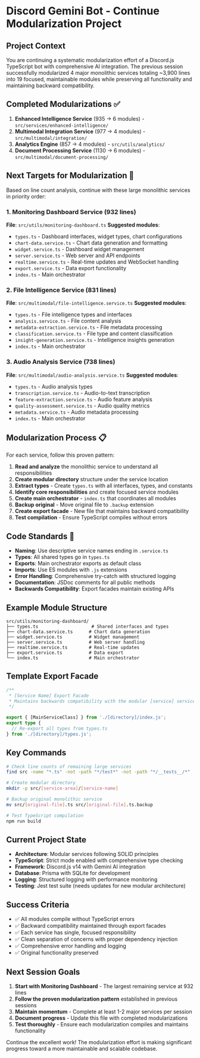 # Discord Gemini Bot - Continue Modularization Project

## Project Context
You are continuing a systematic modularization effort of a Discord.js TypeScript bot with comprehensive AI integration. The previous session successfully modularized 4 major monolithic services totaling ~3,900 lines into 19 focused, maintainable modules while preserving all functionality and maintaining backward compatibility.

## Completed Modularizations ✅
1. **Enhanced Intelligence Service** (935 → 6 modules) - `src/services/enhanced-intelligence/`
2. **Multimodal Integration Service** (977 → 4 modules) - `src/multimodal/integration/`
3. **Analytics Engine** (857 → 4 modules) - `src/utils/analytics/`
4. **Document Processing Service** (1130 → 6 modules) - `src/multimodal/document-processing/`

## Next Targets for Modularization 🎯

Based on line count analysis, continue with these large monolithic services in priority order:

### 1. Monitoring Dashboard Service (932 lines)
**File**: `src/utils/monitoring-dashboard.ts`
**Suggested modules**:
- `types.ts` - Dashboard interfaces, widget types, chart configurations
- `chart-data.service.ts` - Chart data generation and formatting
- `widget.service.ts` - Dashboard widget management
- `server.service.ts` - Web server and API endpoints
- `realtime.service.ts` - Real-time updates and WebSocket handling
- `export.service.ts` - Data export functionality
- `index.ts` - Main orchestrator

### 2. File Intelligence Service (831 lines)
**File**: `src/multimodal/file-intelligence.service.ts`
**Suggested modules**:
- `types.ts` - File intelligence types and interfaces
- `analysis.service.ts` - File content analysis
- `metadata-extraction.service.ts` - File metadata processing
- `classification.service.ts` - File type and content classification
- `insight-generation.service.ts` - Intelligence insights generation
- `index.ts` - Main orchestrator

### 3. Audio Analysis Service (738 lines)
**File**: `src/multimodal/audio-analysis.service.ts`
**Suggested modules**:
- `types.ts` - Audio analysis types
- `transcription.service.ts` - Audio-to-text transcription
- `feature-extraction.service.ts` - Audio feature analysis
- `quality-assessment.service.ts` - Audio quality metrics
- `metadata.service.ts` - Audio metadata processing
- `index.ts` - Main orchestrator

## Modularization Process 📋

For each service, follow this proven pattern:

1. **Read and analyze** the monolithic service to understand all responsibilities
2. **Create modular directory** structure under the service location
3. **Extract types** - Create `types.ts` with all interfaces, types, and constants
4. **Identify core responsibilities** and create focused service modules
5. **Create main orchestrator** - `index.ts` that coordinates all modules
6. **Backup original** - Move original file to `.backup` extension
7. **Create export facade** - New file that maintains backward compatibility
8. **Test compilation** - Ensure TypeScript compiles without errors

## Code Standards 📐

- **Naming**: Use descriptive service names ending in `.service.ts`
- **Types**: All shared types go in `types.ts`
- **Exports**: Main orchestrator exports as default class
- **Imports**: Use ES modules with `.js` extensions
- **Error Handling**: Comprehensive try-catch with structured logging
- **Documentation**: JSDoc comments for all public methods
- **Backwards Compatibility**: Export facades maintain existing APIs

## Example Module Structure

```
src/utils/monitoring-dashboard/
├── types.ts                    # Shared interfaces and types
├── chart-data.service.ts      # Chart data generation
├── widget.service.ts          # Widget management
├── server.service.ts          # Web server handling
├── realtime.service.ts        # Real-time updates
├── export.service.ts          # Data export
└── index.ts                   # Main orchestrator
```

## Template Export Facade

```typescript
/**
 * [Service Name] Export Facade
 * Maintains backwards compatibility with the modular [service] service
 */

export { [MainServiceClass] } from './[directory]/index.js';
export type {
  // Re-export all types from types.ts
} from './[directory]/types.js';
```

## Key Commands

```bash
# Check line counts of remaining large services
find src -name "*.ts" -not -path "*/test*" -not -path "*/__tests__/*" | xargs wc -l | sort -nr | head -20

# Create modular directory
mkdir -p src/[service-area]/[service-name]

# Backup original monolithic service
mv src/[original-file].ts src/[original-file].ts.backup

# Test TypeScript compilation
npm run build
```

## Current Project State

- **Architecture**: Modular services following SOLID principles
- **TypeScript**: Strict mode enabled with comprehensive type checking
- **Framework**: Discord.js v14 with Gemini AI integration
- **Database**: Prisma with SQLite for development
- **Logging**: Structured logging with performance monitoring
- **Testing**: Jest test suite (needs updates for new modular architecture)

## Success Criteria

- ✅ All modules compile without TypeScript errors
- ✅ Backward compatibility maintained through export facades
- ✅ Each service has single, focused responsibility
- ✅ Clean separation of concerns with proper dependency injection
- ✅ Comprehensive error handling and logging
- ✅ Original functionality preserved

## Next Session Goals

1. **Start with Monitoring Dashboard** - The largest remaining service at 932 lines
2. **Follow the proven modularization pattern** established in previous sessions
3. **Maintain momentum** - Complete at least 1-2 major services per session
4. **Document progress** - Update this file with completed modularizations
5. **Test thoroughly** - Ensure each modularization compiles and maintains functionality

Continue the excellent work! The modularization effort is making significant progress toward a more maintainable and scalable codebase.
